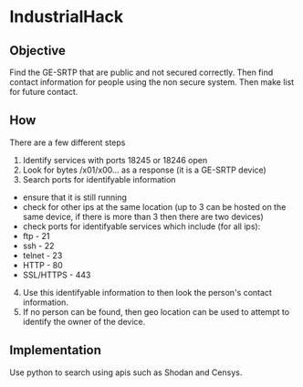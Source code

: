 # IndustrialHack

## Objective

Find the GE-SRTP that are public and not secured correctly. Then find contact 
information for people using the non secure system. Then make list for future 
contact.

## How

There are a few different steps

1. Identify services with ports 18245 or 18246 open
2. Look for bytes /x01/x00... as a response (it is a GE-SRTP device)
3. Search ports for identifyable information
  * ensure that it is still running
  * check for other ips at the same location (up to 3 can be hosted on the same 
  device, if there is more than 3 then there are two devices)
  * check ports for identifyable services which include (for all ips):
   * ftp - 21
   * ssh - 22
   * telnet - 23
   * HTTP - 80
   * SSL/HTTPS - 443
4. Use this identifyable information to then look the person's contact 
information.
5. If no person can be found, then geo location can be used to attempt to 
identify the owner of the device.

## Implementation

Use python to search using apis such as Shodan and Censys.

